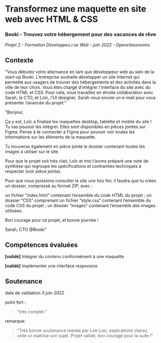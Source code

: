 # Transformez une maquette en site web avec HTML & CSS
### Booki - Trouvez votre hébergement pour des vacances de rêve
_Projet 2 - Formation Développeu.r.se Web - juin 2022 - Openclassrooms_

## Contexte
"Vous débutez votre alternance en tant que développeur web au sein de la start-up Booki.
L’entreprise souhaite développer un site Internet qui permette aux usagers de trouver des hébergements et des activités dans la ville de leur choix.
Vous êtes chargé d'intégrer l'interface du site avec du code HTML et CSS. Pour cela, vous travaillez en étroite collaboration avec Sarah, la CTO, et Loïc, l’UI designer.
Sarah vous envoie un e-mail pour vous présenter l’avancée du projet:"

"Bonjour,

Ça y est, Loïc a finalisé les maquettes desktop, tablette et mobile du site ! Tu vas pouvoir les intégrer. Elles sont disponibles en pièces jointes sur Figma. Pense à te connecter à Figma pour pouvoir voir toutes les informations sur les éléments de la maquette.

Tu trouveras également en pièce jointe le dossier contenant toutes les images à utiliser sur le site.

Pour que le projet soit très clair, Loïc et moi t’avons préparé une note de synthèse qui regroupe les spécifications et contraintes techniques à respecter (voir pièce jointe).

Pour que nous puissions consulter le site une fois fini, il faudra que tu crées un dossier, compressé au format ZIP, avec :

un fichier “index.html” contenant l’ensemble du code HTML du projet ;
un dossier “CSS” comprenant un fichier “style.css” contenant l’ensemble du code CSS du projet ;
un dossier “images” contenant l’ensemble des images utilisées.

Bon courage pour ce projet, et bonne journée !

Sarah, CTO @Booki"


## Compétences évaluées
**\[validé]** Intégrer du contenu conformément à une maquette

**\[validé]** Implémenter une interface responsive


## Soutenance
date de validation
_3 juin 2022_

point fort :
>"très complet."

remarque: 
>"Très bonne soutenance menée par Lee-Loo, explications claires, celle-ci maitrise son sujet.
>Projet validé, bon courage pour la suite !"